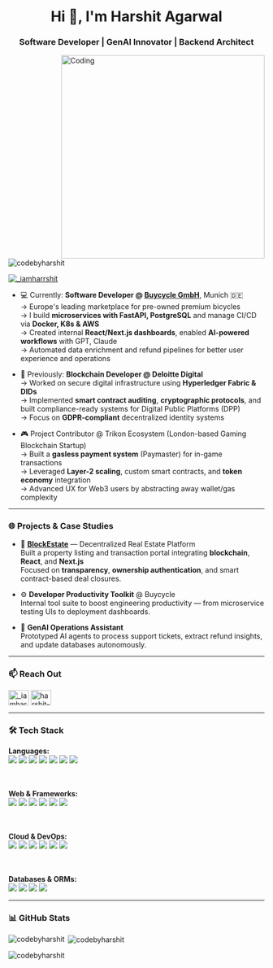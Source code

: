 <!-- [![MasterHead](https://repository-images.githubusercontent.com/588181932/e36ec678-7984-4cdd-8e4c-a3932772ff8e)](https://www.linkedin.com/in/harshit-agarwal-326361191/) -->
<h1 align="center">Hi 👋, I'm Harshit Agarwal</h1>
<h3 align="center">Software Developer | GenAI Innovator | Backend Architect</h3>

<img align="right" alt="Coding" width="400" src="https://codersera.com/blog/wp-content/uploads/2019/07/BLOG-23-L-3.jpg">

<p align="left">
  <img src="https://komarev.com/ghpvc/?username=codebyharshit&label=Profile%20views&color=0e75b6&style=flat" alt="codebyharshit" />
</p>

<p align="left">
  <a href="https://twitter.com/_iamharrshit" target="blank"><img src="https://img.shields.io/twitter/follow/_iamharrshit?logo=twitter&style=for-the-badge" alt="_iamharrshit" /></a>
</p>

- 💻 Currently: **Software Developer @ [Buycycle GmbH](https://www.buycycle.com)**, Munich 🇩🇪  
  → Europe's leading marketplace for pre-owned premium bicycles  
  → I build **microservices with FastAPI, PostgreSQL** and manage CI/CD via **Docker, K8s & AWS**  
  → Created internal **React/Next.js dashboards**, enabled **AI-powered workflows** with GPT, Claude  
  → Automated data enrichment and refund pipelines for better user experience and operations

- 💼 Previously: **Blockchain Developer @ Deloitte Digital**  
  → Worked on secure digital infrastructure using **Hyperledger Fabric & DIDs**  
  → Implemented **smart contract auditing**, **cryptographic protocols**, and built compliance-ready systems for Digital Public Platforms (DPP)  
  → Focus on **GDPR-compliant** decentralized identity systems

- 🎮 Project Contributor @ Trikon Ecosystem (London-based Gaming Blockchain Startup)  
  → Built a **gasless payment system** (Paymaster) for in-game transactions  
  → Leveraged **Layer-2 scaling**, custom smart contracts, and **token economy** integration  
  → Advanced UX for Web3 users by abstracting away wallet/gas complexity

---

<h3 align="left">🌐 Projects & Case Studies</h3>

- 🔗 **[BlockEstate](https://blockestate.vercel.app/)** — Decentralized Real Estate Platform  
  Built a property listing and transaction portal integrating **blockchain**, **React**, and **Next.js**  
  Focused on **transparency**, **ownership authentication**, and smart contract-based deal closures.

- ⚙️ **Developer Productivity Toolkit** @ Buycycle  
  Internal tool suite to boost engineering productivity — from microservice testing UIs to deployment dashboards.

- 🧠 **GenAI Operations Assistant**  
  Prototyped AI agents to process support tickets, extract refund insights, and update databases autonomously.

---

<h3 align="left">📫 Reach Out</h3>
<p align="left">
  <a href="https://twitter.com/_iamharrshit" target="blank"><img align="center" src="https://raw.githubusercontent.com/rahuldkjain/github-profile-readme-generator/master/src/images/icons/Social/twitter.svg" alt="_iamharrshit" height="30" width="40" /></a>
  <a href="https://linkedin.com/in/harshit-agarwal-326361191" target="blank"><img align="center" src="https://raw.githubusercontent.com/rahuldkjain/github-profile-readme-generator/master/src/images/icons/Social/linked-in-alt.svg" alt="harshit-agarwal-326361191" height="30" width="40" /></a>
</p>

---

<h3 align="left">🛠️ Tech Stack</h3>

<p align="left">
  <b>Languages:</b><br>
  <img src="https://img.shields.io/badge/C-blue?style=flat-square&logo=c" />
  <img src="https://img.shields.io/badge/C++-blue?style=flat-square&logo=cpp" />
  <img src="https://img.shields.io/badge/Go-00ADD8?style=flat-square&logo=go" />
  <img src="https://img.shields.io/badge/Python-3776AB?style=flat-square&logo=python" />
  <img src="https://img.shields.io/badge/TypeScript-007ACC?style=flat-square&logo=typescript" />
  <img src="https://img.shields.io/badge/JavaScript-F7DF1E?style=flat-square&logo=javascript" />
  <img src="https://img.shields.io/badge/Rust-000000?style=flat-square&logo=rust" />

  <br><br><b>Web & Frameworks:</b><br>
  <img src="https://img.shields.io/badge/React-61DAFB?style=flat-square&logo=react" />
  <img src="https://img.shields.io/badge/Next.js-000000?style=flat-square&logo=next.js" />
  <img src="https://img.shields.io/badge/FastAPI-009688?style=flat-square&logo=fastapi" />
  <img src="https://img.shields.io/badge/Flask-black?style=flat-square&logo=flask" />
  <img src="https://img.shields.io/badge/Spring_Boot-6DB33F?style=flat-square&logo=spring-boot" />
  <img src="https://img.shields.io/badge/Tailwind_CSS-38B2AC?style=flat-square&logo=tailwind-css" />

  <br><br><b>Cloud & DevOps:</b><br>
  <img src="https://img.shields.io/badge/AWS-232F3E?style=flat-square&logo=amazon-aws" />
  <img src="https://img.shields.io/badge/GCP-4285F4?style=flat-square&logo=google-cloud" />
  <img src="https://img.shields.io/badge/Azure-0078D4?style=flat-square&logo=microsoft-azure" />
  <img src="https://img.shields.io/badge/Docker-2496ED?style=flat-square&logo=docker" />
  <img src="https://img.shields.io/badge/Kubernetes-326CE5?style=flat-square&logo=kubernetes" />
  <img src="https://img.shields.io/badge/Terraform-623CE4?style=flat-square&logo=terraform" />

  <br><br><b>Databases & ORMs:</b><br>
  <img src="https://img.shields.io/badge/MySQL-4479A1?style=flat-square&logo=mysql" />
  <img src="https://img.shields.io/badge/PostgreSQL-336791?style=flat-square&logo=postgresql" />
  <img src="https://img.shields.io/badge/MongoDB-47A248?style=flat-square&logo=mongodb" />
  <img src="https://img.shields.io/badge/Prisma-2D3748?style=flat-square&logo=prisma" />
</p>

---

<h3 align="left">📊 GitHub Stats</h3>

<p><img align="left" src="https://github-readme-stats.vercel.app/api/top-langs?username=codebyharshit&show_icons=true&locale=en&layout=compact" alt="codebyharshit" /></p>

<p>&nbsp;<img align="center" src="https://github-readme-stats.vercel.app/api?username=codebyharshit&show_icons=true&locale=en" alt="codebyharshit" /></p>

<p><img align="center" src="https://github-readme-streak-stats.herokuapp.com/?user=codebyharshit&" alt="codebyharshit" /></p>
